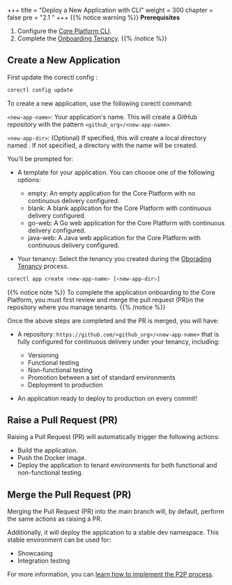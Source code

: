 +++
title = "Deploy a New Application with CLI"
weight = 300
chapter = false
pre = "2.1 "
+++
{{% notice warning %}}
**Prerequisites**

1) Configure the [Core Platform CLI](../../corectl/).
2) Complete the [Onboarding Tenancy](../onboarding/).
{{% /notice %}}
## Create a New Application

First update the corectl config :

```bash
corectl config update
```

To create a new application, use the following corectl command:


`<new-app-name>`: Your application's name. This will create a GitHub repository with the pattern `<github_org>/<new-app-name>`.


`<new-app-dir>`: (Optional) If specified, this will create a local directory named <new-app-dir>. If not specified, a directory with the name <new-app-name> will be created.

You'll be prompted for:

* A template for your application. You can choose one of the following options:

    * empty: An empty application for the Core Platform with no continuous delivery configured.
    * blank: A blank application for the Core Platform with continuous delivery configured.
    * go-web: A Go web application for the Core Platform with continuous delivery configured.
    * java-web: A Java web application for the Core Platform with continuous delivery configured.

* Your tenancy: Select the tenancy you created during the [Oborading Tenancy](../../onboarding) process.



```bash
corectl app create <new-app-name> [<new-app-dir>]
```

{{% notice note %}}
To complete the application onboarding to the Core Platform, you must first review and merge the pull request (PR)in the repository where you manage tenants.
{{% /notice %}}

Once the above steps are completed and the PR is merged, you will have:

* A repository: `https://github.com/<github_org>/<new-app-name>` that is fully configured for continuous delivery under your tenancy, including:
  * Versioning
  * Functional testing
  * Non-functional testing
  * Promotion between a set of standard environments
  * Deployment to production

* An application ready to deploy to production on every commit!

## Raise a Pull Request (PR)

Raising a Pull Request (PR) will automatically trigger the following actions:

- Build the application.
- Push the Docker image.
- Deploy the application to tenant environments for both functional and non-functional testing.

## Merge the Pull Request (PR)

Merging the Pull Request (PR) into the main branch will, by default, perform the same actions as raising a PR. 

Additionally, it will deploy the application to a stable dev namespace. This stable environment can be used for:

- Showcasing
- Integration testing

For more information, you can [learn how to implement the P2P process](../../../../p2p).

